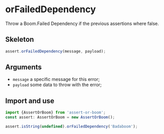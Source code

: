 # orFailedDependency

Throw a Boom.Failed Dependency if the previous assertions where false.

## Skeleton

```ts
assert.orFailedDependency(message, payload);
```

## Arguments

- `message` a specific message for this error;
- `payload` some data to throw with the error;

## Import and use

```ts
import {AssertOrBoom} from 'assert-or-boom';
const assert: AssertOrBoom = new AssertOrBoom();

assert.isString(undefined).orFailedDependency('Badaboom');
```
